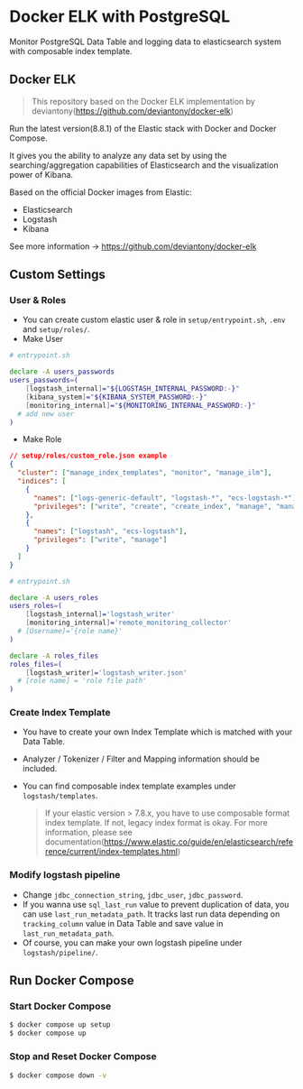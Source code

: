 # Docker ELK with PostgreSQL

Monitor PostgreSQL Data Table and logging data to elasticsearch system with composable index template.

## Docker ELK

> This repository based on the Docker ELK implementation by deviantony(https://github.com/deviantony/docker-elk)

Run the latest version(8.8.1) of the Elastic stack with Docker and Docker Compose.

It gives you the ability to analyze any data set by using the searching/aggregation capabilities of Elasticsearch and the visualization power of Kibana.

Based on the official Docker images from Elastic:

- Elasticsearch
- Logstash
- Kibana

See more information -> https://github.com/deviantony/docker-elk

## Custom Settings

### User & Roles

- You can create custom elastic user & role in `setup/entrypoint.sh`, `.env` and `setup/roles/`.
- Make User

```sh
# entrypoint.sh

declare -A users_passwords
users_passwords=(
	[logstash_internal]="${LOGSTASH_INTERNAL_PASSWORD:-}"
	[kibana_system]="${KIBANA_SYSTEM_PASSWORD:-}"
	[monitoring_internal]="${MONITORING_INTERNAL_PASSWORD:-}"
  # add new user
)
```

- Make Role

```json
// setup/roles/custom_role.json example
{
  "cluster": ["manage_index_templates", "monitor", "manage_ilm"],
  "indices": [
    {
      "names": ["logs-generic-default", "logstash-*", "ecs-logstash-*"],
      "privileges": ["write", "create", "create_index", "manage", "manage_ilm"]
    },
    {
      "names": ["logstash", "ecs-logstash"],
      "privileges": ["write", "manage"]
    }
  ]
}
```

```sh
# entrypoint.sh

declare -A users_roles
users_roles=(
	[logstash_internal]='logstash_writer'
	[monitoring_internal]='remote_monitoring_collector'
  # [Username]='{role name}'
)

declare -A roles_files
roles_files=(
	[logstash_writer]='logstash_writer.json'
  # [role name] = 'role file path'
)
```

### Create Index Template

- You have to create your own Index Template which is matched with your Data Table.
- Analyzer / Tokenizer / Filter and Mapping information should be included.
- You can find composable index template examples under `logstash/templates`.

  > If your elastic version > 7.8.x, you have to use composable format index template. If not, legacy index format is okay.
  > For more information, please see documentation(https://www.elastic.co/guide/en/elasticsearch/reference/current/index-templates.html)

### Modify logstash pipeline

- Change `jdbc_connection_string`, `jdbc_user`, `jdbc_password`.
- If you wanna use `sql_last_run` value to prevent duplication of data, you can use `last_run_metadata_path`. It tracks last run data depending on `tracking_column` value in Data Table and save value in `last_run_metadata_path`.
- Of course, you can make your own logstash pipeline under `logstash/pipeline/`.

## Run Docker Compose

### Start Docker Compose

```sh
$ docker compose up setup
$ docker compose up
```

### Stop and Reset Docker Compose

```sh
$ docker compose down -v
```
